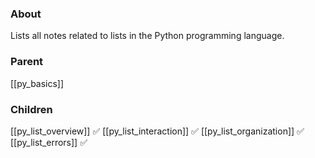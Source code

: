 ### About
Lists all notes related to lists in the Python programming language.

### Parent
[[py_basics]]

### Children
[[py_list_overview]] ✅
[[py_list_interaction]] ✅
[[py_list_organization]] ✅
[[py_list_errors]] ✅